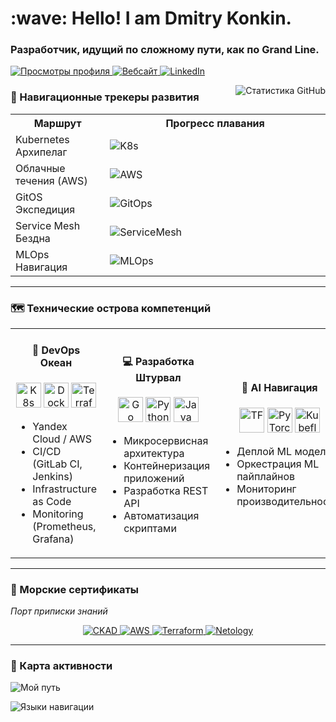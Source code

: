 <h1 align="left" id="DevOfTheGrandLine-title">:wave: Hello! I am Dmitry Konkin.</h1>
<h3 align="left">Разработчик, идущий по сложному пути, как по Grand Line.</h3>

<p align="left">
  <a href="https://github.com/DevOfTheGrandLine">
    <img src="https://komarev.com/ghpvc/?username=DevOfTheGrandLine" alt="Просмотры профиля" />
  </a>
  <a href="https://devofthegrandline.github.io">
    <img alt="Вебсайт" src="https://img.shields.io/website?url=https%3A%2F%2FDevOfTheGrandLine.github.io">
  </a>
  <a href="https://linkedin.com/in/your-profile">
    <img alt="LinkedIn" src="https://img.shields.io/badge/-Морской_дневник-0077B5?style=flat&logo=linkedin&logoColor=white">
  </a>
</p>

<a href="#DevOfTheGrandLine-title">
  <img src="https://github-readme-stats.vercel.app/api?username=DevOfTheGrandLine&show_icons=true&theme=dark&hide_title=true" alt="Статистика GitHub" align="right" />
</a>

### 🧭 Навигационные трекеры развития

<table>
  <tr>
    <th width="30%">Маршрут</th>
    <th width="70%">Прогресс плавания</th>
  </tr>
  <tr>
    <td>Kubernetes Архипелаг</td>
    <td>
      <img src="https://progress-bar.dev/85/?title=CKA%20подготовка&color=00b4d8" alt="K8s">
    </td>
  </tr>
  <tr>
    <td>Облачные течения (AWS)</td>
    <td>
      <img src="https://progress-bar.dev/60/?title=SAA-C03&color=0077b6" alt="AWS">
    </td>
  </tr>
  <tr>
    <td>GitOS Экспедиция</td>
    <td>
      <img src="https://progress-bar.dev/75/?title=ArgoCD%2FFlux&color=0096c7" alt="GitOps">
    </td>
  </tr>
  <tr>
    <td>Service Mesh Бездна</td>
    <td>
      <img src="https://progress-bar.dev/40/?title=Istio%2FLinkerd&color=03045e" alt="ServiceMesh">
    </td>
  </tr>
  <tr>
    <td>MLOps Навигация</td>
    <td>
      <img src="https://progress-bar.dev/50/?title=Kubeflow&color=ff9e00" alt="MLOps">
    </td>
  </tr>
</table>

---

### 🗺️ Технические острова компетенций

<table>
  <tr>
    <td width="33%">
      <h4 align="center">🌊 DevOps Океан</h4>
      <p align="center">
        <img src="https://cdn.jsdelivr.net/gh/devicons/devicon/icons/kubernetes/kubernetes-plain.svg" width="40" height="40" alt="K8s" />
        <img src="https://cdn.jsdelivr.net/gh/devicons/devicon/icons/docker/docker-plain.svg" width="40" height="40" alt="Docker" />
        <img src="https://cdn.jsdelivr.net/gh/devicons/devicon/icons/terraform/terraform-original.svg" width="40" height="40" alt="Terraform" />
      </p>
      <ul>
        <li>Yandex Cloud / AWS</li>
        <li>CI/CD (GitLab CI, Jenkins)</li>
        <li>Infrastructure as Code</li>
        <li>Monitoring (Prometheus, Grafana)</li>
      </ul>
    </td>
    <td width="33%">
      <h4 align="center">💻 Разработка Штурвал</h4>
      <p align="center">
        <img src="https://cdn.jsdelivr.net/gh/devicons/devicon/icons/go/go-original.svg" width="40" height="40" alt="Go" />
        <img src="https://cdn.jsdelivr.net/gh/devicons/devicon/icons/python/python-original.svg" width="40" height="40" alt="Python" />
        <img src="https://cdn.jsdelivr.net/gh/devicons/devicon/icons/java/java-original.svg" width="40" height="40" alt="Java" />
      </p>
      <ul>
        <li>Микросервисная архитектура</li>
        <li>Контейнеризация приложений</li>
        <li>Разработка REST API</li>
        <li>Автоматизация скриптами</li>
      </ul>
    </td>
    <td width="33%">
      <h4 align="center">🧠 AI Навигация</h4>
      <p align="center">
        <img src="https://cdn.jsdelivr.net/gh/devicons/devicon/icons/tensorflow/tensorflow-original.svg" width="40" height="40" alt="TF" />
        <img src="https://cdn.jsdelivr.net/gh/devicons/devicon/icons/pytorch/pytorch-original.svg" width="40" height="40" alt="PyTorch" />
        <img src="https://cdn.jsdelivr.net/gh/devicons/devicon/icons/kubeflow/kubeflow-plain.svg" width="40" height="40" alt="Kubeflow" />
      </p>
      <ul>
        <li>Деплой ML моделей</li>
        <li>Оркестрация ML пайплайнов</li>
        <li>Мониторинг производительности</li>
      </ul>
    </td>
  </tr>
</table>

---

### 📜 Морские сертификаты
*Порт приписки знаний*

<p align="center">
  <a href="#">
    <img src="https://img.shields.io/badge/-CKAD_подготовка-14354C?style=for-the-badge&logo=kubernetes&logoColor=white" alt="CKAD">
  </a>
  <a href="#">
    <img src="https://img.shields.io/badge/-AWS_Cloud-FF9900?style=for-the-badge&logo=amazonaws&logoColor=white" alt="AWS">
  </a>
  <a href="#">
    <img src="https://img.shields.io/badge/-Terraform-7B42BC?style=for-the-badge&logo=terraform&logoColor=white" alt="Terraform">
  </a>
  <a href="#">
    <img src="https://img.shields.io/badge/-Netology-1E1E1E?style=for-the-badge&logo=netology&logoColor=white" alt="Netology">
  </a>
</p>

---

### 🌌 Карта активности

<!-- GitHub Stats -->
![Мой путь](https://github-readme-streak-stats.herokuapp.com/?user=DevOfTheGrandLine&theme=dark&background=001219&border=03045e&stroke=00b4d8)

<!-- Most Used Languages -->
![Языки навигации](https://github-readme-stats.vercel.app/api/top-langs/?username=DevOfTheGrandLine&layout=compact&theme=dark&hide=html,css&bg_color=001219&title_color=00b4d8)
